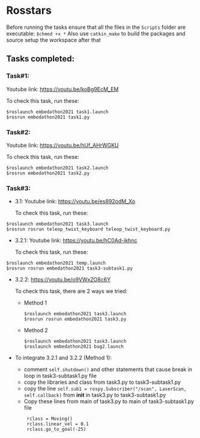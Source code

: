 # Rosstars

Before running the tasks ensure that all the files in the `Scripts` folder are executable:
`$chmod +x *` 
Also use `catkin_make` to build the packages and source setup the workspace after that

## Tasks completed:

### Task#1:
Youtube link:
https://youtu.be/koBg9EcM_EM

To check this task, run these:
```
$roslaunch embedathon2021 task1.launch
$rosrun embedathon2021 task1.py
```

### Task#2:
Youtube link:
https://youtu.be/hUf_AHrWGKU

To check this task, run these:
```
$roslaunch embedathon2021 task2.launch
$rosrun embedathon2021 task2.py
```


### Task#3:
- 3.1: 
 Youtube link: 
 https://youtu.be/es892odM_Xo
  
  To check this task, run these:
```
$roslaunch embedathon2021 task3.launch
$rosrun rosrun teleop_twist_keyboard teleop_twist_keyboard.py
```

- 3.2.1: 
 Youtube link: 
 https://youtu.be/hC0Ad-ikhnc
  
  To check this task, run these:
```
$roslaunch embedathon2021 temp.launch
$rosrun rosrun embedathon2021 task3-subtask1.py
```

- 3.2.2: https://youtu.be/o9VWxZO8c6Y

   To check this task, there are 2 ways we tried:
  
  - Method 1
    ```
    $roslaunch embedathon2021 task3.launch
    $rosrun rosrun embedathon2021 task3.py
    ```
  - Method 2
    ```
    $roslaunch embedathon2021 task3.launch
    $roslaunch embedathon2021 bug2.launch
    ```
- To integrate 3.2.1 and 3.2.2 (Method 1):
   - comment `self.shutdown()` and other statements that cause break in loop in task3-subtask1.py file
   - copy the libraries and class from task3.py to task3-subtask1.py
   - copy the line `self.sub1 = rospy.Subscriber("/scan", LaserScan, self.callback)` from __init__ in task3.py to task3-subtask1.py
   - Copy these lines from main of task3.py to main of task3-subtask1.py file
     ```
      rclass = Moving() 
      rclass.linear_vel = 0.1
      rclass.go_to_goal(-25)
      ```
